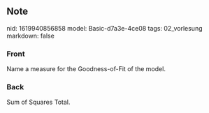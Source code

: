 ## Note
nid: 1619940856858
model: Basic-d7a3e-4ce08
tags: 02_vorlesung
markdown: false

### Front
Name a measure for the Goodness-of-Fit of the model.

### Back
Sum of Squares Total.
